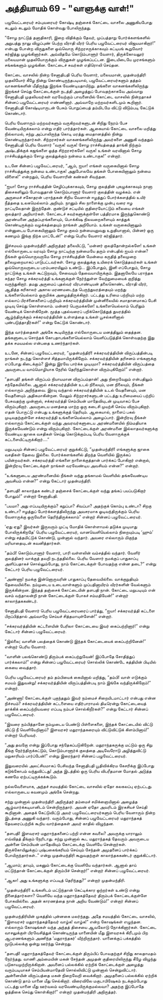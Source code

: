 # அத்தியாயம் 69 - "வாளுக்கு வாள்!"

பழுவேட்டரையர் சம்புவரையர் கோஷ்டி தஞ்சைக் கோட்டை வாசலை அணுகியபோது கடலும் கடலும் மோதிக் கொள்வது போலிருந்தது.

&#8220;சோழ நாட்டுத் தனாதிகாரி, இறை விதிக்கும் தேவர், முப்பத்தாறு போர்க்களங்களில் அறுபத்து நாலு விழுப்புண் பெற்ற வீராதி வீரர் பெரிய பழுவேட்டரையர் விஜயமாகிறார்!&#8221; என்பது போன்ற விருதுகளை ஒவ்வொரு சிற்றரசருக்காகவும் கட்டியங் கூறுவோர் கர்ஜித்து முழங்கினார்கள். அவ்விதமே கொடும்பாளூர் வேளார், திருக்கோவலூர் மலையமான் முதலியோருக்கும் விருதுகள் முழங்கப்பட்டன. இடையிடையே முரசங்களும் சங்கங்களும் முழங்கின. கோட்டைச் சுவர்கள் எதிரொலி செய்தன.

கோட்டை வாசலில் நின்ற சேனாதிபதி பெரிய வேளார், மலையமான், முதன்மந்திரி முதலியோர் கீழே நின்று கொண்டிருந்தபடியால், பழுவேட்டரையர்களும் தத்தம் வாகனங்களின் மீதிருந்து இறங்க வேண்டியதாயிற்று. தங்களை வாகனங்களிலிருந்து இறங்கச் செய்து கோட்டைக்குள் நடத்தி அழைத்துப் போவதற்காகவே அவ்வாறு சேனாதிபதி முதலியவர்கள் வரவேற்கும் பாவனையில் கோட்டை வாசலில் நின்றதாகச் சின்னப் பழுவேட்டரையர் எண்ணினார். அவ்வாறே மற்றவர்களிடமும் கூறினார். சேனாதிபதி கோஷ்டியாருடன் பேசும் பொறுப்பைத் தம்மிடமே விட்டு விடும்படி கேட்டுக் கொண்டார்.

பெரிய வேளாரும் மற்றவர்களும் வருகிறவர்களுடன் சிறிது நேரம் பேச வேண்டியிருக்கலாம் என்று எதிர் பார்த்தார்கள். ஆகையால் கோட்டை வாசலை மறித்து நில்லாமல், சற்று அப்பாலிருந்த கொடி மரத்து மைதானத்தில் நின்று கொண்டிருந்தார்கள். சிற்றரசர்கள் வாகனங்களிலிருந்து அவர்களை அணுகி வந்ததும் சேனாதிபதி பெரிய வேளார் &#8220;வருக! வருக! சோழ ராச்சியத்தைத் தாங்கி நிற்கும் அஷ்டதிக்குக் கஜங்களை ஒத்த சிற்றரசர்களே! வருக! உங்கள் வரவினால் சோழ ராச்சியத்துக்கும் சோழ குலத்துக்கும் நன்மை உண்டாகுக!&#8221; என்றார்.

உடனே சின்னப் பழுவேட்டரையர், &#8220;ஆம், ஐயா! எங்கள் வருகையினால் சோழ ராச்சியத்துக்கு நன்மை உண்டாகுக! அதுபோலவே தங்கள் போகையினாலும் நன்மை விளைக!&#8221; என்றதும், பெரிய வேளாரின் கண்கள் சிவந்தன.

&#8220;ஐயா! சோழ ராச்சியத்தின் செழிப்புக்காகவும், சோழ குலத்தின் புகழுக்காகவும் நானா திசைகளிலும் போவதுதான் கொடும்பாளூர் வேளார் குலத்தின் வழக்கம். என் அருமைச் சகோதரன் பராந்தகன் சிறிய வேளான் ஈழத்துப் போர்க்களத்தில் உயிர் நீத்ததை உலகமெல்லாம் அறியும். நானும் சில நாளைக்கு முன்பு வரை ஈழ நாட்டிலேதான் இருந்தேன். குண்டுச் சட்டியில் குதிரையோட்டும் கலையை எங்கள் குலத்தார் அறியார்கள். கோட்டைச் சுவர்களுக்குள்ளே பத்திரமாக இருந்துகொண்டு அரண்மனை அந்தப்புரங்களையும், பொக்கிஷ நிலவறைகளையும் காத்துக் கொண்டிருக்கும் வழக்கத்தையும் நாங்கள் அறியோம். உங்கள் வருகையினாலும் என்னுடைய போகையினாலும் சோழ குலம் நன்மையுறுவது உறுதியானால், பின்னர் ஒரு கணமும் இங்கு நிற்க மாட்டேன்!&#8221; என்று பெரிய வேளார் கர்ஜித்தார்.

இச்சமயம் முதன்மந்திரி அநிருத்தர் தலையிட்டு, &#8220;மன்னர் குலத்தோன்றல்களே! உங்கள் எல்லோருடைய வரவும் சோழ நாட்டிற்கு நன்மையே தரும் என்பதில் ஐயம் என்ன? நீங்கள் ஒவ்வொருவருமே சோழ ராச்சியத்தின் மேன்மை கருதித் தலைமுறை தலைமுறையாகப் பாடுபட்டவர்கள். சோழ குலத்துக்கு உயிரைக் கொடுத்தவர்கள் உங்கள் ஒவ்வொருவருடைய பரம்பரையிலும் உண்டு&#8230; இப்போதும், இனி எப்போதும், சோழ நாட்டுக்கு உங்கள் கூட்டுறவும், சேவையும் தேவையாயிருக்கும். இதனாலேயே பராந்தக சுந்தர சோழ சக்கரவர்த்தி உங்களுக்குள் நேர்ந்துள்ள வேற்றுமையைக் குறித்து வருந்துகிறார். தமது அருமைப் புதல்வர் வீரபாண்டியன் தலைகொண்ட வீராதி வீரர், ஆதித்த கரிகாலர் அகால மரணமடைந்த பெருந்துயரத்தையும் மறந்து உங்களையெல்லாம் ஒருமிக்க அழைத்திருக்கிறார். பட்டத்து உரிமை பற்றியும் மற்ற எல்லாப் பிரச்னைகளைப் பற்றியும் சக்கரவர்த்தியின் முன்னிலையில் சமாதானமாகப் பேசி முடிவு செய்து கொள்ளலாம். மன்னர் பெருமக்களே! உங்களையெல்லாம் பெரிதும் வேண்டிக் கொள்கிறேன். மூத்த புதல்வரைப் பறிக்கொடுத்துத் துயரத்தில் ஆழ்ந்திருக்கும் சக்கரவர்த்தியின் உள்ளத்தை உங்கள் பூசல்களினால் புண்படுத்தாதீர்கள்!&#8221; என்று கேட்டுக் கொண்டார்.

இந்த வார்த்தைகள் அங்கே கூடியிருந்த எல்லோருடைய மனத்திலும் தைத்தன. தங்களுடைய சொந்தக் கோபதாபங்களையெல்லாம் வெளிப்படுத்திக் கொள்வதற்கு இது தக்க சமயமல்ல என்பதை உணர்ந்தார்கள்.

உடனே, சின்னப் பழுவேட்டரையர், &#8220;முதன்மந்திரி! சக்கரவர்த்தியின் விருப்பத்தின்படி நாங்கள் நடந்து கொள்ளச் சித்தமாயிருக்கிறோம். சக்கரவர்த்தியின் தரிசனம் எங்களுக்கு எப்போது கிடைக்கும்? இன்று இரவே பார்க்க முடியுமா? சக்கரவர்த்தியின் விருப்பத்தை அவருடைய வாய்மொழியாக நேரில் தெரிந்துகொள்ள விரும்புகிறோம்!&#8221; என்றார்.

&#8220;தளபதி! தங்கள் விருப்பம் நியாயமான விருப்பம்தான்! அது நிறைவேறும் என்பதிலும் சந்தேகமில்லை. ஆனால் சக்கரவர்த்தியின் உடல் நிலையும், மன நிலையும், நீங்கள் எல்லாரும் அறிந்தவை. இரவு வந்தால் சக்கரவர்த்தியின் உடல் வேதனையும், மன வேதனையும் அதிகமாகின்றன. மேலும் சிற்றரசர்களுடன் பட்டத்து உரிமையைப் பற்றிப் பேசுவதற்கு முன்னால், சக்கரவர்த்தி செம்பியன் மாதேவியுடன் முடிவாகப் பேச விரும்புகிறார். அவருடைய மனத்தை மாற்ற ஒரு கடைசி முயற்சி செய்ய விரும்புகிறார். எதன் பொருட்டு என்பது உங்களுக்குத் தெரியும். ஆகையால், நாளைப் பகல் முடிவதற்குள்ளே சக்கரவர்த்தி உங்களையெல்லாம் அழைப்பார். இன்றிரவு நீங்கள் எல்லாரும் கோட்டைக்குள் வந்து அவரவர்களுடைய அரண்மனையில் நிம்மதியாக இருக்கவேண்டும் என்று விரும்புகிறார். கோட்டைக்குள் அரண்மனை இல்லாதவர்களுக்கு வேண்டிய ஜாகை வசதிகள் செய்து கொடுக்கும்படி பெரிய வேளாருக்குக் கட்டளையிட்டிருக்கிறார்&#8230;.&#8221;

மறுபடியும் சின்னப் பழுவேட்டரையர் குறுக்கிட்டு, &#8220;முதன்மந்திரி! எங்களுக்கு ஜாகை வசதிகள் தேவை இல்லை. போர்க்களங்களில் திறந்த வெளியில் இருக்கப் பயின்றவர்கள். சக்கரவர்த்தி எங்களை நாளைக்குத்தான் பார்க்கப் போகிறார் என்றால், இன்றிரவு கோட்டைக்குள் நாங்கள் வரவேண்டிய அவசியம் என்ன?&#8221; என்றார்.

&#8220;உங்களுடைய அரண்மனையில் நீங்கள் வந்து தங்காமல் வெளியில் தங்கவேண்டிய அவசியம் என்ன?&#8221; என்று கேட்டார் முதன்மந்திரி.

&#8220;தளபதி! காலாந்தக கண்டர் தஞ்சைக் கோட்டைக்குள் வந்து தங்கப் பயப்படுகிறார் போலும்!&#8221; என்றார் சேனாதிபதி.

&#8220;பயமா? அது எப்படியிருக்கும்? கறுப்பா? சிவப்பா? அதற்குக் கொம்பு உண்டா? சிறகு உண்டா? ஈழத்துப் போர்க்களத்திலிருந்து அவசரமாக ஓடிவந்திருக்கும் பெரிய வேளாருக்கு ஒருவேளை தெரிந்திருக்கலாம்&#8221; என்றார் சின்னப் பழுவேட்டரையர்.

&#8216;ஏது ஏது? இவர்கள் இருவரும் முட்டி மோதிக் கொள்ளாமல் தடுக்க முடியாது போலிருக்கிறதே&#8217; பெரிய பழுவேட்டரையர், வானவெளியெல்லாம் நிறையும்படி &#8216;ஹும்&#8217; என்று சத்தமிட்டுக் கொண்டு, முன்னால் வந்தார். அவரை எல்லாரும் மிகுந்த மரியாதையுடன் கவனித்தார்கள்.

&#8220;தம்பி! கொடும்பாளூர் வேளார், பாரி வள்ளலின் வம்சத்தில் வந்தார். வேளிர் குலத்தினர் வாக்குத் தவறி நடந்ததில்லை. பெரிய வேளார் நமக்குப் பாதுகாப்பு அளிப்பதாகச் சொல்லும்போது, நாம் கோட்டைக்குள் போவதற்கு என்ன தடை?&#8221; என்று கேட்டார் பெரிய பழுவேட்டரையர்.

&#8220;அண்ணா! நமக்கு இன்னொருவரின் பாதுகாப்பு தேவையில்லை. வாக்குறுதியும் தேவையில்லை. நம்முடைய உடைவாள்களும் முப்பதினாயிரம் வீரர்களின் வேல்களும் இருக்கின்றன. இந்தத் தஞ்சைக் கோட்டையின் தளபதி நான். கோட்டை மறுபடியும் என் வசம் வந்தாலன்றி நான் கோட்டைக்குள் போகச் சம்மதியேன்!&#8221; என்றார் காலாந்தககண்டர்.

சேனாதிபதி வேளார் பெரிய பழுவேட்டரையரைப் பார்த்து, &#8220;ஐயா! சக்கரவர்த்தி கட்டளை பிறப்பித்தால் அவ்வாறே செய்யச் சித்தமாயுள்ளேன்!&#8221; என்றார்.

&#8220;சக்கரவர்த்தியின் கட்டளையின் பேரிலா கோட்டையை இவர் கைப்பற்றினார்!&#8221; என்று கேட்டார் சின்னப் பழுவேட்டரையர்.

&#8220;இல்லை; வாளின் பலத்தைக் கொண்டு இந்தக் கோட்டையைக் கைப்பற்றினேன்!&#8221; என்றார் பெரிய வேளார்.

&#8220;வாளின் பலங்கொண்டு திரும்பக் கைப்பற்றுவேன்! இப்போதே சோதித்துப் பார்க்கலாம்!&#8221; என்று சின்னப் பழுவேட்டரையர் சொல்லிக் கொண்டே கத்தியின் பிடியில் கையை வைத்தார்.

பெரிய பழுவேட்டரையர் தம் தம்பியைக் கையினால் மறித்து, &#8220;தம்பி! வாள் எடுக்கும் சமயம் இதுவன்று! சக்கரவர்த்தியின் விருப்பத்தின்படி நாம் இங்கே வந்திருக்கிறோம்!&#8221; என்றார்.

&#8220;அண்ணா! கோட்டைக்குள் புகுந்ததும் இவர் நம்மைச் சிறையிடமாட்டார் என்பது என்ன நிச்சயம்? சக்கரவர்த்தியின் கட்டளையை எதிர்பாராமல் திடீரென்று கோட்டையைத் தாக்கிக் கைப்பற்றியவரை எப்படி நம்பச் சொல்கிறீர்கள்?&#8221; என்று கேட்டார் சின்னப் பழுவேட்டரையர்.

&#8220;இவரை நம்பித்தானே நம்முடைய பெண்டு பிள்ளைகளை, இந்தக் கோட்டையில் விட்டு விட்டு நீ வெளியேறினாய்? இளவரசர் மதுராந்தகரையும் விட்டுவிட்டுக் கிளம்பினாய்!&#8221; என்றார் பெரியவர்.

&#8220;அது தவறோ என்று இப்போது சந்தேகப்படுகிறேன். மதுராந்தகருக்கு மட்டும் ஒரு சிறு தீங்கு நேர்ந்திருக்கட்டும், கொடும்பாளூர்க் குலத்தை அடிவேரோடு அழித்துவிட்டு மறுகாரியம் பார்ப்பேன்!&#8221; என்று இரைந்தார் சின்னப் பழுவேட்டரையர்.

இதுவரையில் அலட்சியமாகப் பேசிவந்த சேனாதிபதி பூதிவிக்கிரம கேசரிக்கு இப்போது கடுங்கோபம் வந்துவிட்டது! அந்த இடத்தில் ஒரு பெரிய விபரீதமான மோதல் அடுத்த கணமே ஏற்பட்டிருக்கக்கூடும்.

நல்லவேளையாக, அந்தச் சமயத்தில் கோட்டை வாசலில் ஏதோ கலகலப்பு ஏற்பட்டது. எல்லாருடைய கவனமும் அங்கே சென்றது.

சற்று முன்னால் முதன்மந்திரி அநிருத்தர் தம்மைச் சமிக்ஞையினால் அழைத்த ஆழ்வார்க்கடியானிடம் சென்றிருந்தார். அவன் ஏதோ அவரிடம் இரகசியச் செய்தி கூறினான். அதைக் கேட்டுவிட்டு அவர் பழுவேட்டரையர்களும் பெரிய வேளாரும் நின்ற இடத்தை அணுகி வந்தார். வரும்போது, சின்னப் பழுவேட்டரையர் மதுராந்தகத் தேவரைப்பற்றிக் கூறிய வார்த்தைகள் அவர் காதில் விழுந்தன.

&#8220;தளபதி! இளவரசர் மதுராந்தகனைப் பற்றி என்ன கவலை? அவருக்கு யாராலும் எவ்விதத் தீங்கும் நேரிடாது. சற்று முன்னால் கூட மதுராந்தகத் தேவரும் அவருடைய அன்னை செம்பியன் மாதேவியும் கோட்டைக்கு வெளியே சென்றார்கள். திருக்கோயிலுக்குப் புஷ்பகைங்கரியம் செய்யும் சேந்தன் அமுதனைப் பார்க்கப் போயிருந்தார்கள்..&#8221; என்று முதன்மந்திரி கூறுவதற்குள் காலாந்தககண்டர் குறுக்கிட்டார்.

&#8220;ஆமாம்; தாயும், மகனும் கோட்டைக்கு வெளியே வந்தார்கள். ஆனால் தாய் மட்டுந்தான் கோட்டைக்குள் திரும்பிச் சென்றார்!&#8221; என்றார் சின்னப் பழுவேட்டரையர்.

&#8220;ஆகா! அது உங்களுக்கு எப்படித் தெரிந்தது?&#8221; என்றார் முதன்மந்திரி.

&#8220;முதன்மந்திரி! உங்களிடம் மட்டுந்தான் கெட்டிக்கார ஒற்றர்கள் உண்டு என்று நினைத்தார்களா? வெளியே வந்த மதுராந்தகத்தேவர் திரும்பக் கோட்டைக்குள்ளே போகவில்லை. அதன் காரணத்தை நான் அறிய வேண்டும்!&#8221; என்றார் சின்னப் பழுவேட்டரையர்.

முதன்மந்திரியின் முகத்தில் புன்னகை மலர்ந்தது. அதே சமயத்தில் கோட்டை வாசலில், &#8220;இளவரசர் மதுராந்தகத்தேவர் வாழ்க! வாழ்க!&#8221; என்ற கோஷங்கள் எழுந்தன. எல்லாரும் கோஷங்கள் வந்த அந்தத் திசையை ஆவலோடு நோக்கினார்கள். கோட்டை வாசலுக்குள் பிரவேசித்துக் கொண்டிருந்த யானையின் மீது இளவரசுக் கிரீடமும் பிற ஆபரணங்களும் அணிந்த &#8216;மதுராந்தகர்&#8217; வீற்றிருந்தார். யானைக்குப் பக்கத்தில் மூடுபல்லக்கு ஒன்று ஊர்ந்து சென்றது.

&#8220;தளபதி! மதுராந்தகத்தேவர் கோட்டைக்குள் திரும்பிப் போவதற்குச் சிறிது காலதாமதம் நேர்ந்தது. வாணி அம்மையின் மகன் சேந்தன் அமுதன் குதிரையிலிருந்து கீழே விழுந்து படுகாயமுற்றிருக்கிறான். அவனைப் பல்லக்கில் ஏற்றிக் கோட்டைக்குள் அழைத்து வரும்படியாகச் செம்பியன்மாதேவி சொல்லிவிட்டு முன்னால் சென்றுவிட்டார். அன்னையின் விருப்பத்தை மகன் நிறைவேறி வைக்கிறார். அமுதனைப் பல்லக்கில் ஏற்றிக் கொண்டு தாம் யானை மீது செல்கிறார். விரைவிலே மகுடாபிஷேகம் நடக்கும்போது பட்டத்து யானை மீது ஊர்வலம் வரவேண்டியிருக்குமல்லவா? அதற்கு இப்போதே ஒத்திகை செய்து கொள்கிறார்!&#8221; என்றார் முதன்மந்திரி அநிருத்தர்.